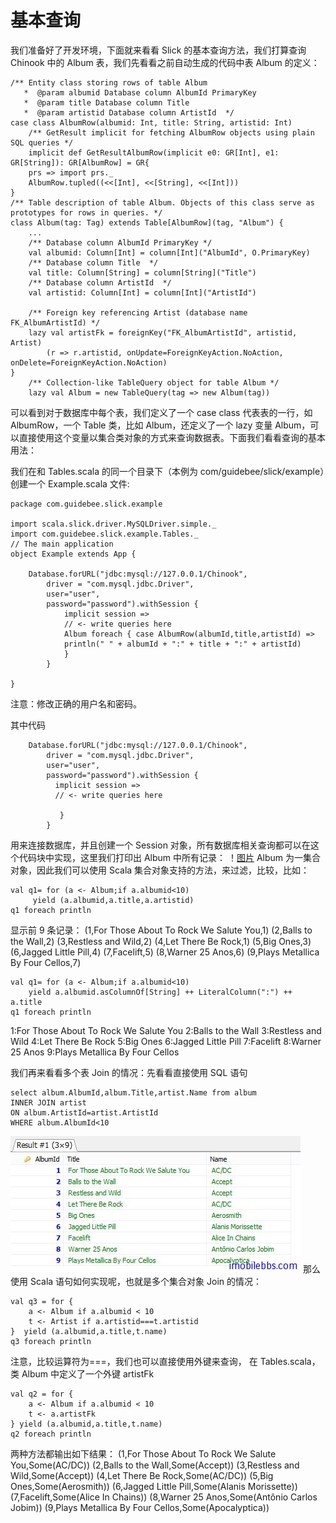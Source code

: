 # 基本查询  
我们准备好了开发环境，下面就来看看 Slick 的基本查询方法，我们打算查询 Chinook 中的 Album 表，我们先看看之前自动生成的代码中表 Album 的定义：
```
/** Entity class storing rows of table Album
   *  @param albumid Database column AlbumId PrimaryKey
   *  @param title Database column Title
   *  @param artistid Database column ArtistId  */
case class AlbumRow(albumid: Int, title: String, artistid: Int)
    /** GetResult implicit for fetching AlbumRow objects using plain SQL queries */
    implicit def GetResultAlbumRow(implicit e0: GR[Int], e1: GR[String]): GR[AlbumRow] = GR{
    prs => import prs._
    AlbumRow.tupled((<<[Int], <<[String], <<[Int]))
}
/** Table description of table Album. Objects of this class serve as prototypes for rows in queries. */
class Album(tag: Tag) extends Table[AlbumRow](tag, "Album") {
    ...
    /** Database column AlbumId PrimaryKey */
    val albumid: Column[Int] = column[Int]("AlbumId", O.PrimaryKey)
    /** Database column Title  */
    val title: Column[String] = column[String]("Title")
    /** Database column ArtistId  */
    val artistid: Column[Int] = column[Int]("ArtistId")

    /** Foreign key referencing Artist (database name FK_AlbumArtistId) */
    lazy val artistFk = foreignKey("FK_AlbumArtistId", artistid, Artist)
		(r => r.artistid, onUpdate=ForeignKeyAction.NoAction, onDelete=ForeignKeyAction.NoAction)
}
    /** Collection-like TableQuery object for table Album */
    lazy val Album = new TableQuery(tag => new Album(tag))
```
可以看到对于数据库中每个表，我们定义了一个 case class 代表表的一行，如 AlbumRow，一个 Table 类，比如 Album，还定义了一个 lazy 变量 Album，可以直接使用这个变量以集合类对象的方式来查询数据表。下面我们看看查询的基本用法：

我们在和 Tables.scala 的同一个目录下（本例为 com/guidebee/slick/example）创建一个 Example.scala 文件:
```
package com.guidebee.slick.example

import scala.slick.driver.MySQLDriver.simple._
import com.guidebee.slick.example.Tables._
// The main application
object Example extends App {

    Database.forURL("jdbc:mysql://127.0.0.1/Chinook",
        driver = "com.mysql.jdbc.Driver",
        user="user",
        password="password").withSession {
            implicit session =>
            // <- write queries here
            Album foreach { case AlbumRow(albumId,title,artistId) =>
            println(" " + albumId + ":" + title + ":" + artistId)
            }
        }

}
```
注意：修改正确的用户名和密码。

其中代码
```
    Database.forURL("jdbc:mysql://127.0.0.1/Chinook",
        driver = "com.mysql.jdbc.Driver",
        user="user",
        password="password").withSession {
          implicit session =>
          // <- write queries here
           
           }
        }
```
用来连接数据库，并且创建一个 Session 对象，所有数据库相关查询都可以在这个代码块中实现，这里我们打印出 Album 中所有记录：
！[图片](images/20140716001.png)
Album 为一集合对象，因此我们可以使用 Scala 集合对象支持的方法，来过滤，比较，比如：
```
val q1= for (a <- Album;if a.albumid<10)
     yield (a.albumid,a.title,a.artistid)
q1 foreach println
```
显示前 9 条记录：
(1,For Those About To Rock We Salute You,1)
(2,Balls to the Wall,2)
(3,Restless and Wild,2)
(4,Let There Be Rock,1)
(5,Big Ones,3)
(6,Jagged Little Pill,4)
(7,Facelift,5)
(8,Warner 25 Anos,6)
(9,Plays Metallica By Four Cellos,7)
```
val q1= for (a <- Album;if a.albumid<10)
    yield a.albumid.asColumnOf[String] ++ LiteralColumn(":") ++ a.title
q1 foreach println
```
1:For Those About To Rock We Salute You
2:Balls to the Wall
3:Restless and Wild
4:Let There Be Rock
5:Big Ones
6:Jagged Little Pill
7:Facelift
8:Warner 25 Anos
9:Plays Metallica By Four Cellos

我们再来看看多个表 Join 的情况：先看看直接使用 SQL 语句
```
select album.AlbumId,album.Title,artist.Name from album
INNER JOIN artist 
ON album.ArtistId=artist.ArtistId
WHERE album.AlbumId<10
```
![图片](images/20140716002.png)
那么使用 Scala 语句如何实现呢，也就是多个集合对象 Join 的情况：
```
val q3 = for {
	a <- Album if a.albumid < 10
	t <- Artist if a.artistid===t.artistid 
}  yield (a.albumid,a.title,t.name)
q3 foreach println
```
注意，比较运算符为===，我们也可以直接使用外键来查询，
在 Tables.scala，类 Album 中定义了一个外键 artistFk
```
val q2 = for {
	a <- Album if a.albumid < 10
	t <- a.artistFk
} yield (a.albumid,a.title,t.name)
q2 foreach println
```
两种方法都输出如下结果：
(1,For Those About To Rock We Salute You,Some(AC/DC))
(2,Balls to the Wall,Some(Accept))
(3,Restless and Wild,Some(Accept))
(4,Let There Be Rock,Some(AC/DC))
(5,Big Ones,Some(Aerosmith))
(6,Jagged Little Pill,Some(Alanis Morissette))
(7,Facelift,Some(Alice In Chains))
(8,Warner 25 Anos,Some(Antônio Carlos Jobim))
(9,Plays Metallica By Four Cellos,Some(Apocalyptica))